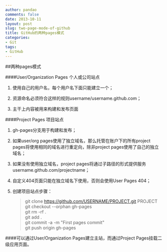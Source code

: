```yaml
---
author: pandao
comments: false
date: 2013-10-11
layout: post
slug: two-page-mode-of-github
title: GitHub的两种pages模式
categories:
- Git
tags:
- GitHub
---
```




##两种pages模式
  
    
    
####User/Organization Pages 个人或公司站点


1. 使用自己的用户名，每个用户名下面只能建立一个；

2. 资源命名必须符合这样的规则username/username.github.com；

3. 主干上内容被用来构建和发布页面


####Project Pages 项目站点


1. gh-pages分支用于构建和发布；

2. 如果user/org pages使用了独立域名，那么托管在账户下的所有project pages将使用相同的域名进行重定向，除非project pages使用了自己的独立域名；

3. 如果没有使用独立域名，project pages将通过子路径的形式提供服务username.github.com/projectname；

4. 自定义404页面只能在独立域名下使用，否则会使用User Pages 404；

5. 创建项目站点步骤：


    >git clone https://github.com/USERNAME/PROJECT.git PROJECT    
    >git checkout --orphan gh-pages   
    >git rm -rf .   
    >git add .   
    >git commit -a -m "First pages commit"   
    >git push origin gh-pages   
  

####可以通过User/Organization Pages建立主站，而通过Project Pages挂载二级应用页面。
